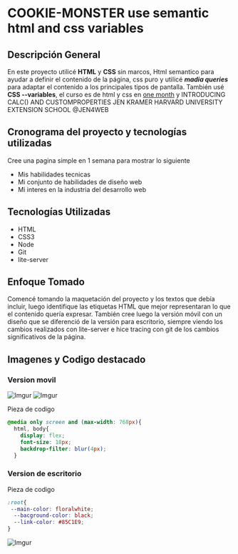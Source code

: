 # COOKIE-MONSTER use semantic html and css variables  

## Descripción General

En este proyecto utilicé **HTML** y **CSS** sin marcos, Html semantico para ayudar a definir el contenido de la página, css puro y utilicé **_madia queries_** para adaptar el contenido a los principales tipos de pantalla. También usé **CSS --variables**, el curso es de html y css en [one month](https://onemonth.com/) y INTRODUCING
CALC() AND CUSTOMPROPERTIES JEN KRAMER HARVARD UNIVERSITY EXTENSION SCHOOL
@JEN4WEB

## Cronograma del proyecto y tecnologías utilizadas

Cree una pagina simple en 1 semana para mostrar lo siguiente

* Mis habilidades tecnicas
* Mi conjunto de habilidades de diseño web
* Mi interes en la industria del desarrollo web

## Tecnologías Utilizadas

* HTML
* CSS3
* Node
* Git
* lite-server

## Enfoque Tomado

Comencé tomando la maquetación del proyecto y los textos que debía incluir, luego identifique las etiquetas HTML que mejor representaran lo que el contenido quería expresar. También cree luego la versión móvil con un diseño que se diferenció de la versión para escritorio, siempre viendo los cambios realizados con lite-server e hice tracing con git de los cambios significativos de la página.

## Imagenes y Codigo destacado

### Version movil
![Imgur](https://i.imgur.com/r7eWi4Vl.jpg) ![Imgur](https://i.imgur.com/dbHRyb8l.jpg)

Pieza de codigo 

``` CSS
@media only screen and (max-width: 768px){
  html, body{
    display: flex;
    font-size: 18px;
    backdrop-filter: blur(4px);
  }
```

### Version de escritorio

Pieza de codigo

``` CSS
:root{
 --main-color: floralwhite;
  --bacground-color: black;
  --link-color: #85C1E9;
}
```

![Imgur](https://i.imgur.com/k2ai04Jl.png)